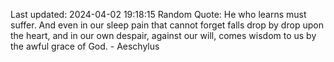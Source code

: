 Last updated: 2024-04-02 19:18:15
Random Quote: He who learns must suffer. And even in our sleep pain that cannot forget falls drop by drop upon the heart, and in our own despair, against our will, comes wisdom to us by the awful grace of God. - Aeschylus